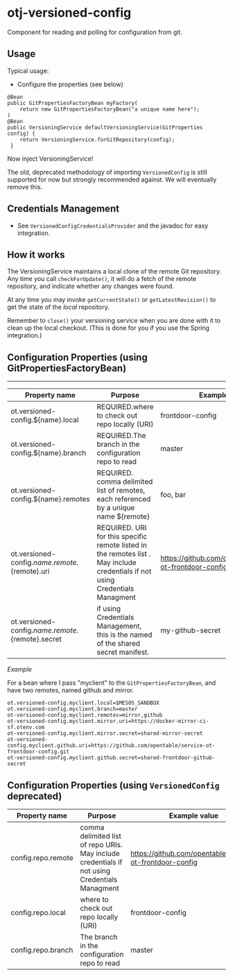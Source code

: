 otj-versioned-config
====================

Component for reading and polling for configuration from git.

Usage
-----

Typical usage:

* Configure the properties (see below)

```
@Bean
public GitPropertiesFactoryBean myFactory(
    return new GitPropertiesFactoryBean("a unique name here");
)
@Bean
public VersioningService defaultVersioningService(GitProperties config) {
    return VersioningService.forGitRepository(config);
 }
```
  Now inject VersioningService!

The old, deprecated methodology of importing `VersionedConfig` is still
supported for now but strongly recommended against. We will eventually remove this.

Credentials Management
-----
* See `VersionedConfigCredentialsProvider` and the javadoc for easy integration.

How it works
------------
The VersioningService maintains a local clone of the remote Git repository.
Any time you call `checkForUpdate()`, it will do a fetch of the remote repository,
and indicate whether any changes were found.

At any time you may invoke `getCurrentState()` or `getLatestRevision()` to get the
state of the *local* repository.

Remember to `close()` your versioning service when you are done with it to clean
up the local checkout.  (This is done for you if you use the Spring integration.)

Configuration Properties (using GitPropertiesFactoryBean)
---------

------------------------
| Property name | Purpose | Example value |
| ------------- | ------- | ------------- |
| ot.versioned-config.${name}.local | REQUIRED.where to check out repo locally (URI) | frontdoor-config |
| ot.versioned-config.${name}.branch | REQUIRED.The branch in the configuration repo to read | master |
| ot.versioned-config.${name}.remotes | REQUIRED. comma delimited list of remotes, each referenced by a unique name ${remote} | foo, bar
| ot.versioned-config.${name}.remote.${remote).uri | REQUIRED. URI for this specific remote listed in the remotes list . May include credentials if not using Credentials Managment | https://github.com/opentable/service-ot-frontdoor-config |
| ot.versioned-config.${name}.remote.${remote}.secret | if using Credentials Management, this is the named of the shared secret manifest. | my-github-secret |

_Example_

For a bean where I pass "myclient" to the `GitPropertiesFactoryBean`,
and have two remotes, named github and mirror.


```
ot.versioned-config.myclient.local=$MESOS_SANDBOX
ot.versioned-config.myclient.branch=master
ot-versioned-config.myclient.remotes=mirror,github
ot-versioned-config.myclient.mirror.uri=https://docker-mirror-ci-sf.otenv.com
ot-versioned-config.myclient.mirror.secret=shared-mirror-secret
ot-versioned-config.myclient.github.uri=https://github.com/opentable/service-ot-frontdoor-config.git
ot-versioned-config.myclient.github.secret=shared-frontdoor-github-secret
```



Configuration Properties (using `VersionedConfig` deprecated)
----

| Property name | Purpose | Example value |
| ------------- | ------- | ------------- |
| config.repo.remote |comma delimited list of repo URIs. May include credentials if not using Credentials Managment | https://github.com/opentable/service-ot-frontdoor-config |
| config.repo.local | where to check out repo locally (URI) | frontdoor-config |
| config.repo.branch | The branch in the configuration repo to read | master |
